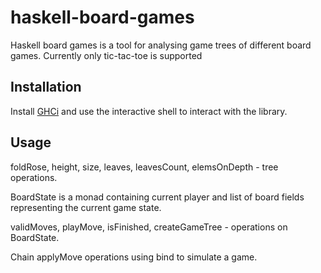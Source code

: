 # haskell-board-games

Haskell board games is a tool for analysing game trees of different board games. Currently only tic-tac-toe is supported

## Installation

Install [GHCi](https://downloads.haskell.org/ghc/latest/docs/users_guide/ghci.html) and use the interactive shell to interact with the library.

## Usage

foldRose, height, size, leaves, leavesCount, elemsOnDepth - tree operations.

BoardState is a monad containing current player and list of board fields representing the current game state.

validMoves, playMove, isFinished, createGameTree - operations on BoardState.

Chain applyMove operations using bind to simulate a game.
